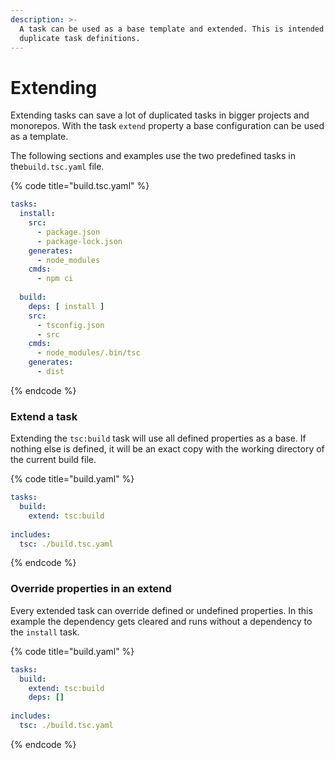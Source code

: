 ```yaml
---
description: >-
  A task can be used as a base template and extended. This is intended to reduce
  duplicate task definitions.
---
```


# Extending

Extending tasks can save a lot of duplicated tasks in bigger projects and monorepos. With the task `extend` property a base configuration can be used as a template.&#x20;

The following sections and examples use the two predefined tasks in the`build.tsc.yaml` file.&#x20;

{% code title="build.tsc.yaml" %}
```yaml
tasks:
  install:
    src:
      - package.json
      - package-lock.json
    generates:
      - node_modules
    cmds:
      - npm ci
      
  build:
    deps: [ install ]
    src:
      - tsconfig.json
      - src
    cmds:
      - node_modules/.bin/tsc
    generates:
      - dist
```
{% endcode %}

### Extend a task

Extending the `tsc:build` task will use all defined properties as a base. If nothing else is defined, it will be an exact copy with the working directory of the current build file.

{% code title="build.yaml" %}
```yaml
tasks:
  build:
    extend: tsc:build
    
includes:
  tsc: ./build.tsc.yaml
```
{% endcode %}

### Override properties in an extend

Every extended task can override defined or undefined properties. In this example the dependency gets cleared and runs without a dependency to the `install` task.

{% code title="build.yaml" %}
```yaml
tasks:
  build:
    extend: tsc:build
    deps: []
    
includes:
  tsc: ./build.tsc.yaml
```
{% endcode %}
